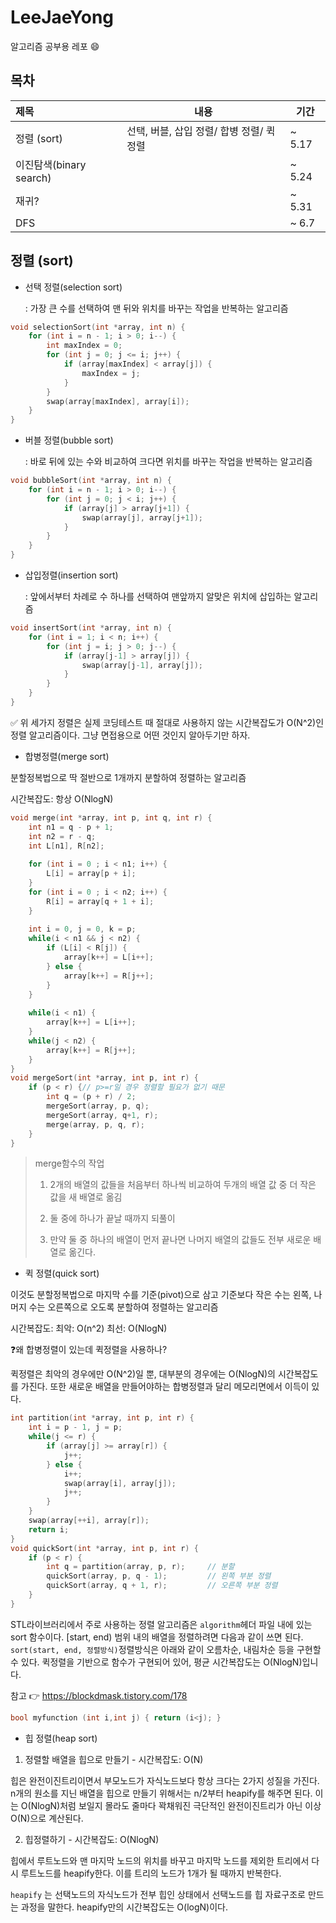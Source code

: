# LeeJaeYong

알고리즘 공부용 레포 😄

## 목차

| 제목                    | 내용                                      | 기간   |
| :---------------------- | ----------------------------------------- | ------ |
| 정렬 (sort)             | 선택, 버블, 삽입 정렬/ 합병 정렬/ 퀵 정렬 | ~ 5.17 |
| 이진탐색(binary search) |                                           | ~ 5.24 |
| 재귀?                   |                                           | ~ 5.31 |
| DFS                     |                                           | ~ 6.7  |



## 정렬 (sort)

- 선택 정렬(selection sort)

  : 가장 큰 수를 선택하여 맨 뒤와 위치를 바꾸는 작업을 반복하는 알고리즘  


```c++
void selectionSort(int *array, int n) {
    for (int i = n - 1; i > 0; i--) {
        int maxIndex = 0;
        for (int j = 0; j <= i; j++) {
            if (array[maxIndex] < array[j]) {
                maxIndex = j;
            }
        }
        swap(array[maxIndex], array[i]);
    }
}
```

- 버블 정렬(bubble sort)

  : 바로 뒤에 있는 수와 비교하여 크다면 위치를 바꾸는 작업을 반복하는 알고리즘


```c++
void bubbleSort(int *array, int n) {
    for (int i = n - 1; i > 0; i--) {
        for (int j = 0; j < i; j++) {
            if (array[j] > array[j+1]) {
                swap(array[j], array[j+1]);
            }
        }
    }
}
```

- 삽입정렬(insertion sort)

  : 앞에서부터 차례로 수 하나를 선택하여 맨앞까지 알맞은 위치에 삽입하는 알고리즘

```c++
void insertSort(int *array, int n) {
    for (int i = 1; i < n; i++) {
        for (int j = i; j > 0; j--) {
            if (array[j-1] > array[j]) {
                swap(array[j-1], array[j]);
            }
        }
    }
}
```

✅ 위 세가지 정렬은 실제 코딩테스트 때 절대로 사용하지 않는 시간복잡도가 O(N^2)인 정렬 알고리즘이다. 그냥 면접용으로 어떤 것인지 알아두기만 하자.

- 합병정렬(merge sort)

분할정복법으로 딱 절반으로 1개까지 분할하여 정렬하는 알고리즘

시간복잡도: 항상 O(NlogN)

```c++
void merge(int *array, int p, int q, int r) {
    int n1 = q - p + 1;
    int n2 = r - q;
    int L[n1], R[n2];
    
    for (int i = 0 ; i < n1; i++) {
        L[i] = array[p + i];
    }
    for (int i = 0 ; i < n2; i++) {
        R[i] = array[q + 1 + i];
    }
    
    int i = 0, j = 0, k = p;
    while(i < n1 && j < n2) {
        if (L[i] < R[j]) {
            array[k++] = L[i++];
        } else {
            array[k++] = R[j++];
        }
    }
    
    while(i < n1) {
        array[k++] = L[i++];
    }
    while(j < n2) {
        array[k++] = R[j++];
    } 
}
void mergeSort(int *array, int p, int r) {
    if (p < r) {// p>=r일 경우 정렬할 필요가 없기 때문
        int q = (p + r) / 2;
        mergeSort(array, p, q);
        mergeSort(array, q+1, r);
        merge(array, p, q, r);
    }
}
```

> merge함수의 작업
>
> 1. 2개의 배열의 값들을 처음부터 하나씩 비교하여 두개의 배열 값 중 더 작은 값을 새 배열로 옮김
>
> 2. 둘 중에 하나가 끝날 때까지 되풀이
>
> 3. 만약 둘 중 하나의 배열이 먼저 끝나면 나머지 배열의 값들도 전부 새로운 배열로 옮긴다.

- 퀵 정렬(quick sort)

이것도 분할정복법으로 마지막 수를 기준(pivot)으로 삼고 기준보다 작은 수는 왼쪽, 나머지 수는 오른쪽으로 오도록 분할하여 정렬하는 알고리즘

시간복잡도: 최악: O(n^2) 최선: O(NlogN)

❓왜 합병정렬이 있는데 퀵정렬을 사용하나? 

퀵정렬은 최악의 경우에만 O(N^2)일 뿐, 대부분의 경우에는 O(NlogN)의 시간복잡도를 가진다. 또한 새로운 배열을 만들어야하는 합병정렬과 달리 메모리면에서 이득이 있다.

```c++
int partition(int *array, int p, int r) {
    int i = p - 1, j = p;
    while(j <= r) {
        if (array[j] >= array[r]) {
            j++;
        } else {
            i++;
            swap(array[i], array[j]);
            j++;
        }
    }
    swap(array[++i], array[r]);
    return i;
}
void quickSort(int *array, int p, int r) {
    if (p < r) {
        int q = partition(array, p, r);     // 분할
        quickSort(array, p, q - 1);         // 왼쪽 부분 정렬
        quickSort(array, q + 1, r);         // 오른쪽 부분 정렬
    }
}
```

STL라이브러리에서 주로 사용하는 정렬 알고리즘은 `algorithm`헤더 파일 내에 있는 sort 함수이다. [start, end) 범위 내의 배열을 정렬하려면 다음과 같이 쓰면 된다. `sort(start, end, 정렬방식)`정렬방식은 아래와 같이 오름차순, 내림차순 등을 구현할 수 있다. 퀵정렬을 기반으로 함수가 구현되어 있어, 평균 시간복잡도는 O(NlogN)입니다.

참고 👉 https://blockdmask.tistory.com/178 

```c++
bool myfunction (int i,int j) { return (i<j); }
```



- 힙 정렬(heap sort)

1. 정렬할 배열을 힙으로 만들기 - 시간복잡도: O(N)

힙은 완전이진트리이면서 부모노드가 자식노드보다 항상 크다는 2가지 성질을 가진다. n개의 원소를 지닌 배열을 힙으로 만들기 위해서는 n/2부터 heapify를 해주면 된다. 이는 O(NlogN)처럼 보일지 몰라도 줄마다 꽉채워진 극단적인 완전이진트리가 아닌 이상 O(N)으로 계산된다.

2. 힙정렬하기 - 시간복잡도: O(NlogN)

힙에서 루트노드와 맨 마지막 노드의 위치를 바꾸고 마지막 노드를 제외한 트리에서 다시 루트노드를 heapify한다. 이를 트리의 노드가 1개가 될 때까지 반복한다. 

`heapify` 는 선택노드의 자식노드가 전부 힙인 상태에서 선택노드를 힙 자료구조로 만드는 과정을 말한다. heapify만의 시간복잡도는 O(logN)이다.

```

```

